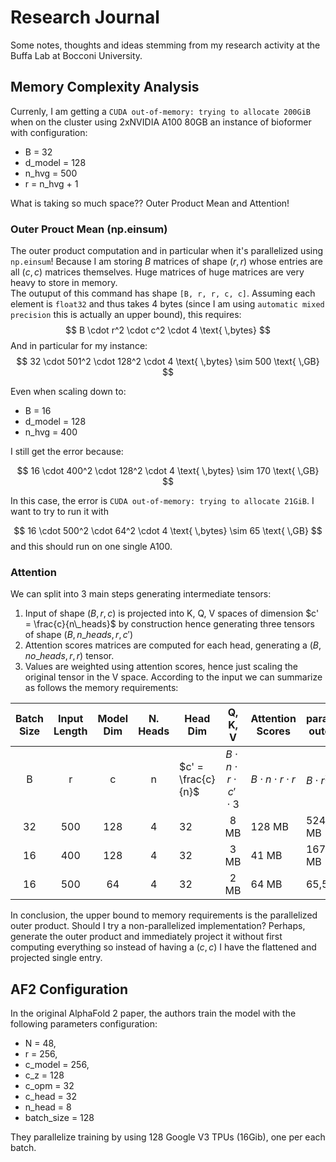# Research Journal
Some notes, thoughts and ideas stemming from my research activity at the Buffa Lab at Bocconi University.

## Memory Complexity Analysis
Currenly, I am getting a `CUDA out-of-memory: trying to allocate 200GiB` when on the cluster using 2xNVIDIA A100 80GB an instance of bioformer with configuration:

- B = 32
- d_model = 128
- n_hvg = 500
- r = n_hvg + 1  

What is taking so much space?? Outer Product Mean and Attention!

### Outer Prouct Mean (np.einsum)
The outer product computation and in particular when it's parallelized using `np.einsum`! Because I am storing $B$ matrices of shape $(r, r)$ whose entries are all $(c, c)$ matrices themselves. Huge matrices of huge matrices are very heavy to store in memory.   
The outuput of this command has shape `[B, r, r, c, c]`. Assuming each element is `float32` and thus takes 4 bytes (since I am using `automatic mixed precision` this is actually an upper bound), this requires:
$$
B \cdot r^2 \cdot c^2 \cdot 4 \text{  \,bytes}
$$
And in particular for my instance:
$$
32 \cdot 501^2 \cdot 128^2 \cdot 4 \text{ \,bytes} \sim
500 \text{ \,GB}
$$

Even when scaling down to:
- B = 16
- d_model = 128
- n_hvg = 400  

I still get the error because:

$$
16 \cdot 400^2 \cdot 128^2 \cdot 4 \text{ \,bytes} \sim
170 \text{ \,GB}
$$

In this case, the error is `CUDA out-of-memory: trying to allocate 21GiB`.  I want to try to run it with 

$$
16 \cdot 500^2 \cdot 64^2 \cdot 4 \text{ \,bytes} \sim
65 \text{ \,GB}
$$
and this should run on one single A100.

### Attention
We can split into 3 main steps generating intermediate tensors:
1. Input of shape $(B, r, c)$ is projected into K, Q, V spaces of dimension $c' = \frac{c}{n\_heads}$ by construction hence generating three tensors of shape $(B, n\_heads, r, c')$
2. Attention scores matrices are computed for each head, generating a $(B,no\_heads,r,r)$ tensor. 
3. Values are weighted using attention scores, hence just scaling the original tensor in the V space.
According to the input we can summarize as follows the memory requirements:

| Batch Size | Input Length | Model Dim | N. Heads | Head Dim |      Q, K, V      | Attention Scores | parallelized outer prod |
|:----------:|:------------:|:---------:|:--------:|----------|:-----------------:|------------------|-------------------------|
|      B     | r            |     c     |     n    | $c' = \frac{c}{n}$ | $B \cdot n\cdot r \cdot c' \cdot 3$ | $B \cdot n \cdot r \cdot r$ | $B \cdot r^2 \cdot c^2$|
|     32     |    500 | 128 |  4   |    32     | 8 MB | 128 MB | 524,288 MB |
|     16     |    400 | 128 |  4   |    32     | 3 MB | 41 MB | 167,772 MB |
|     16     |    500 | 64 |  4   |    32     | 2 MB | 64 MB | 65,536 MB |  

In conclusion, the upper bound to memory requirements is the parallelized outer product. Should I try a non-parallelized implementation? Perhaps, generate the outer product and immediately project it without first computing everything so instead of having a $(c,c)$ I have the flattened and projected single entry.

## AF2 Configuration
In the original AlphaFold 2 paper, the authors train the model with the following parameters configuration:
- N = 48,
- r = 256, 
- c_model = 256,
- c_z = 128
- c_opm = 32
- c_head = 32
- n_head = 8
- batch_size = 128  

They parallelize training by using 128 Google V3 TPUs (16Gib), one per each batch.